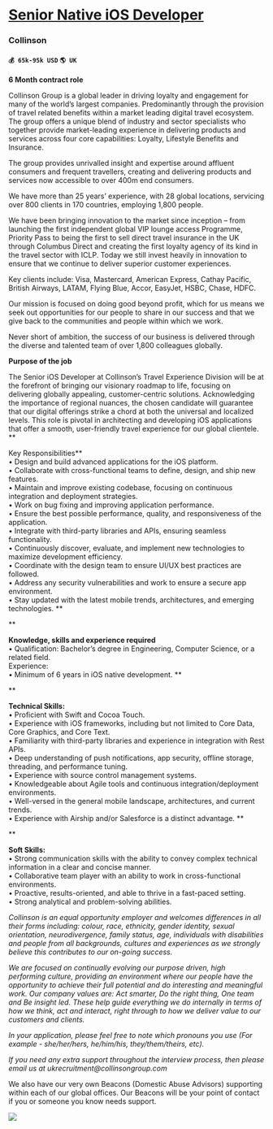 # [Senior Native iOS Developer](https://www.remotewlb.com/apply/senior-native-ios-developer)  
### Collinson  
#### `💰 65k-95k USD` `🌎 UK`  

**6 Month contract role**  

Collinson Group is a global leader in driving loyalty and engagement for many of the world’s largest companies. Predominantly through the provision of travel related benefits within a market leading digital travel ecosystem. The group offers a unique blend of industry and sector specialists who together provide market-leading experience in delivering products and services across four core capabilities: Loyalty, Lifestyle Benefits and Insurance.

The group provides unrivalled insight and expertise around affluent consumers and frequent travellers, creating and delivering products and services now accessible to over 400m end consumers.

We have more than 25 years’ experience, with 28 global locations, servicing over 800 clients in 170 countries, employing 1,800 people.

We have been bringing innovation to the market since inception – from launching the first independent global VIP lounge access Programme, Priority Pass to being the first to sell direct travel insurance in the UK through Columbus Direct and creating the first loyalty agency of its kind in the travel sector with ICLP. Today we still invest heavily in innovation to ensure that we continue to deliver superior customer experiences.

Key clients include: Visa, Mastercard, American Express, Cathay Pacific, British Airways, LATAM, Flying Blue, Accor, EasyJet, HSBC, Chase, HDFC.

Our mission is focused on doing good beyond profit, which for us means we seek out opportunities for our people to share in our success and that we give back to the communities and people within which we work.

Never short of ambition, the success of our business is delivered through the diverse and talented team of over 1,800 colleagues globally.

 **Purpose of the job**  
  
The Senior iOS Developer at Collinson’s Travel Experience Division will be at the forefront of bringing our visionary roadmap to life, focusing on delivering globally appealing, customer-centric solutions. Acknowledging the importance of regional nuances, the chosen candidate will guarantee that our digital offerings strike a chord at both the universal and localized levels. This role is pivotal in architecting and developing iOS applications that offer a smooth, user-friendly travel experience for our global clientele. **  
  
Key Responsibilities**  
• Design and build advanced applications for the iOS platform.  
• Collaborate with cross-functional teams to define, design, and ship new features.  
• Maintain and improve existing codebase, focusing on continuous integration and deployment strategies.  
• Work on bug fixing and improving application performance.  
• Ensure the best possible performance, quality, and responsiveness of the application.  
• Integrate with third-party libraries and APIs, ensuring seamless functionality.  
• Continuously discover, evaluate, and implement new technologies to maximize development efficiency.  
• Coordinate with the design team to ensure UI/UX best practices are followed.  
• Address any security vulnerabilities and work to ensure a secure app environment.  
• Stay updated with the latest mobile trends, architectures, and emerging technologies. **  
  
**

 **Knowledge, skills and experience required**  
• Qualification: Bachelor’s degree in Engineering, Computer Science, or a related field.  
Experience:  
• Minimum of 6 years in iOS native development. **  
  
**

 **Technical Skills:**  
• Proficient with Swift and Cocoa Touch.  
• Experience with iOS frameworks, including but not limited to Core Data, Core Graphics, and Core Text.  
• Familiarity with third-party libraries and experience in integration with Rest APIs.  
• Deep understanding of push notifications, app security, offline storage, threading, and performance tuning.  
• Experience with source control management systems.  
• Knowledgeable about Agile tools and continuous integration/deployment environments.  
• Well-versed in the general mobile landscape, architectures, and current trends.  
• Experience with Airship and/or Salesforce is a distinct advantage. **  
  
**

 **Soft Skills:**  
• Strong communication skills with the ability to convey complex technical information in a clear and concise manner.  
• Collaborative team player with an ability to work in cross-functional environments.  
• Proactive, results-oriented, and able to thrive in a fast-paced setting.  
• Strong analytical and problem-solving abilities.  

 _Collinson is an equal opportunity employer and welcomes differences in all their forms including: colour, race, ethnicity, gender identity, sexual orientation, neurodivergence, family status, age, individuals with disabilities and people from all backgrounds, cultures and experiences as we strongly believe this contributes to our on-going success._

 _We are focused on continually evolving our purpose driven, high performing culture, providing an environment where our people have the opportunity to achieve their full potential and do interesting and meaningful work. Our company values are: Act smarter, Do the right thing, One team and Be insight led. These help guide everything we do internally in terms of how we think, act and interact, right through to how we deliver value to our customers and clients._

 _In your application, please feel free to note which pronouns you use (For example - she/her/hers, he/him/his, they/them/theirs, etc)._

 _If you need any extra support throughout the interview process, then please email us at ukrecruitment@collinsongroup.com_

We also have our very own Beacons (Domestic Abuse Advisors) supporting within each of our global offices. Our Beacons will be your point of contact if you or someone you know needs support.

![](https://remotive.com/job/track/1894466/blank.gif?source=public_api)

